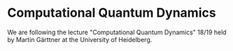 # Computational Quantum Dynamics
We are following the lecture "Computational Quantum Dynamics" 18/19 held by Martin Gärttner at the University of Heidelberg.
